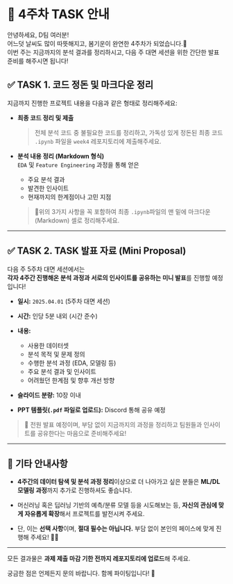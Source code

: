 # 📢 4주차 TASK 안내

안녕하세요, D팀 여러분!  
어느덧 날씨도 많이 따뜻해지고, 봄기운이 완연한 4주차가 되었습니다.🌸  
이번 주는 지금까지의 분석 결과를 정리하시고, 다음 주 대면 세션을 위한 간단한 발표 준비를 해주시면 됩니다!


## ✅ TASK 1. 코드 정돈 및 마크다운 정리

지금까지 진행한 프로젝트 내용을 다음과 같은 형태로 정리해주세요:
- **최종 코드 정리 및 제출**  
  > 전체 분석 코드 중 불필요한 코드를 정리하고, 가독성 있게 정돈된 최종 코드 `.ipynb` 파일을 `week4` 레포지토리에 제출해주세요.

  
- **분석 내용 정리 (Markdown 형식)**  
  `EDA` 및 `Feature Engineering` 과정을 통해 얻은  
  - 주요 분석 결과  
  - 발견한 인사이트  
  - 현재까지의 한계점이나 고민 지점  
  

  > 📌위의 3가지 사항을 꼭 포함하여 최종 `.ipynb`파일의 맨 밑에 마크다운(Markdown) 셀로 정리해주세요.  


---

## ✅ TASK 2. TASK 발표 자료 (Mini Proposal)

다음 주 5주차 대면 세션에서는  
**각자 4주간 진행해온 분석 과정과 서로의 인사이트를 공유하는 미니 발표**를 진행할 예정입니다!

- **일시:** `2025.04.01` (5주차 대면 세션)  
- **시간:** 인당 5분 내외 (시간 준수)
- **내용:**  
  - 사용한 데이터셋  
  - 분석 목적 및 문제 정의  
  - 수행한 분석 과정 (EDA, 모델링 등)  
  - 주요 분석 결과 및 인사이트  
  - 어려웠던 한계점 및 향후 개선 방향

- **슬라이드 분량:** 10장 이내 
- **PPT 템플릿(`.pdf` 파일로 업로드):** Discord 통해 공유 예정

> 🎤 전원 발표 예정이며, 부담 없이 지금까지의 과정을 정리하고 팀원들과 인사이트를 공유한다는 마음으로 준비해주세요!

---

## 📝 기타 안내사항

- **4주간의 데이터 탐색 및 분석 과정 정리**이상으로 더 나아가고 싶은 분들은 **ML/DL 모델링 과정**까지 추가로 진행하셔도 좋습니다.
  
- 머신러닝 혹은 딥러닝 기반의 예측/분류 모델 등을 시도해보는 등,
  **자신의 관심에 맞게 자유롭게 확장**해서 프로젝트를 발전시켜 주세요.

- 단, 이는 **선택 사항**이며, **절대 필수는 아닙니다.** 부담 없이 본인의 페이스에 맞게 진행해 주세요! 👍🏻

---

모든 결과물은 **과제 제출 마감 기한 전까지 레포지토리에 업로드**해 주세요.

궁금한 점은 언제든지 문의 바랍니다. 함께 파이팅입니다! 💪
